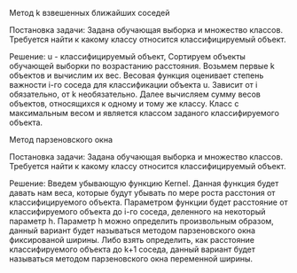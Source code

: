 Метод k взвешенных ближайших соседей

Постановка задачи:
Задана обучающая выборка и множество классов.
Требуется найти к какому классу относится классифицируемый объект.

Решение:
u - классифицируемый объект,
Сортируем объекты обучающей выборки по возрастанию расстояния. 
Возьмем первые k объектов и вычислим их вес.
Весовая функция оценивает степень важности i-го соседа для классификации объекта u.
Зависит от i обязательно, от k необязательно.
Далее вычисляем сумму весов объектов, относящихся к одному и тому же классу.
Класс с максимальным весом и является классом заданого классифируемого объекта.



Метод парзеновского окна

Постановка задачи:
Задана обучающая выборка и множество классов.
Требуется найти к какому классу относится классифицируемый объект.

Решение:
Введем убывающую функцию Kernel. 
Данная функция будет давать нам веса, которые будут убывать по мере роста расстония от классифицируемого объекта.
Парaметром функции будет расстояние от классифируемого объекта до i-го соседа, деленного на некоторый параметр h.
Параметр h можно определить произвольным образом, данный вариант будет называться методом парзеновского окна фиксированой ширины.
Либо взять определить, как расстояние классифируемого объекта до k+1 соседа, данный вариант будет называться методом парзеновского окна
переменной ширины.

 
  
